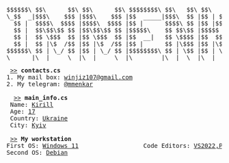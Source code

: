 <pre>

$$$$$$\ $$\      $$\ $$\      $$\ $$$$$$$$\ $$\   $$\ $$\   $$\  $$$$$$\  $$$$$$$\  
\_$$  _|$$$\    $$$ |$$$\    $$$ |$$  _____|$$$\  $$ |$$ | $$  |$$  __$$\ $$  __$$\ 
  $$ |  $$$$\  $$$$ |$$$$\  $$$$ |$$ |      $$$$\ $$ |$$ |$$  / $$ /  $$ |$$ |  $$ |
  $$ |  $$\$$\$$ $$ |$$\$$\$$ $$ |$$$$$\    $$ $$\$$ |$$$$$  /  $$$$$$$$ |$$$$$$$  |
  $$ |  $$ \$$$  $$ |$$ \$$$  $$ |$$  __|   $$ \$$$$ |$$  $$<   $$  __$$ |$$  __$$< 
  $$ |  $$ |\$  /$$ |$$ |\$  /$$ |$$ |      $$ |\$$$ |$$ |\$$\  $$ |  $$ |$$ |  $$ |
$$$$$$\ $$ | \_/ $$ |$$ | \_/ $$ |$$$$$$$$\ $$ | \$$ |$$ | \$$\ $$ |  $$ |$$ |  $$ |
\______|\__|     \__|\__|     \__|\________|\__|  \__|\__|  \__|\__|  \__|\__|  \__|
</pre>

<pre>
 <a href="">>></a> <strong>contacts.cs</strong>
1. My mail box: <a href="">winjiz107@gmail.com</a>
2. My telegram: <a href="">@mmenkar</a>
 
  <a href="">>></a> <strong>main_info.cs</strong>
 Name: <a href="">Kirill</a>
 Age: <a href="">17</a>
 Country: <a href="">Ukraine</a>
 City: <a href="">Kyiv</a>

 <a href="">>></a> <strong>My workstation</strong>
First OS: <a href="">Windows 11</a>                  Code Editors: <a href="">VS2022,PuCharm,DevC++,CLion</a>
Second OS: <a href="">Debian</a>            
</pre>
